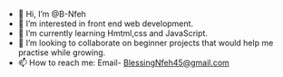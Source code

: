 - 👋 Hi, I’m @B-Nfeh
- 👀 I’m interested in front end web development.
- 🌱 I’m currently learning Hmtml,css and JavaScript.
- 💞️ I’m looking to collaborate on beginner projects that would help me practise while growing.
- 📫 How to reach me:
Email- BlessingNfeh45@gmail.com

<!---
B-Nfeh/B-Nfeh is a ✨ special ✨ repository because its `README.md` (this file) appears on your GitHub profile.
You can click the Preview link to take a look at your changes.
--->
